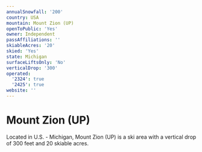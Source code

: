 ```yaml
---
annualSnowfall: '200'
country: USA
mountain: Mount Zion (UP)
openToPublic: 'Yes'
owner: Independent
passAffiliations: ''
skiableAcres: '20'
skied: 'Yes'
state: Michigan
surfaceLiftsOnly: 'No'
verticalDrop: '300'
operated:
  '2324': true
  '2425': true
website: ''
---
```



# Mount Zion (UP)

Located in U.S. - Michigan, Mount Zion (UP) is a ski area with a vertical drop of 300 feet and 20 skiable acres.
